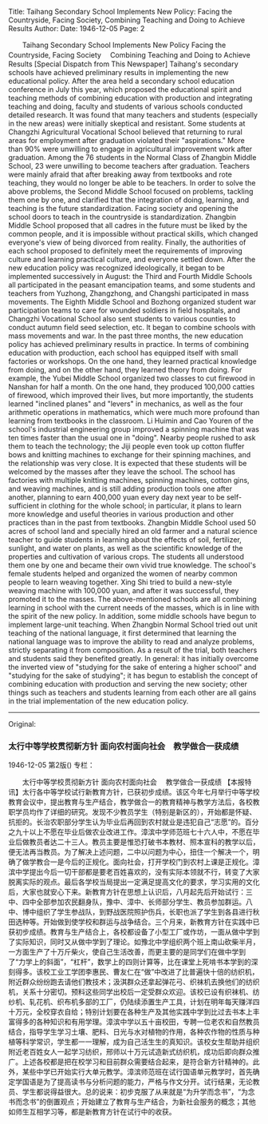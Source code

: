 Title: Taihang Secondary School Implements New Policy: Facing the Countryside, Facing Society, Combining Teaching and Doing to Achieve Results
Author:
Date: 1946-12-05
Page: 2

　　Taihang Secondary School Implements New Policy
    Facing the Countryside, Facing Society
  　Combining Teaching and Doing to Achieve Results
    [Special Dispatch from This Newspaper] Taihang's secondary schools have achieved preliminary results in implementing the new educational policy. After the area held a secondary school education conference in July this year, which proposed the educational spirit and teaching methods of combining education with production and integrating teaching and doing, faculty and students of various schools conducted detailed research. It was found that many teachers and students (especially in the new areas) were initially skeptical and resistant. Some students at Changzhi Agricultural Vocational School believed that returning to rural areas for employment after graduation violated their "aspirations." More than 90% were unwilling to engage in agricultural improvement work after graduation. Among the 76 students in the Normal Class of Zhangbin Middle School, 23 were unwilling to become teachers after graduation. Teachers were mainly afraid that after breaking away from textbooks and rote teaching, they would no longer be able to be teachers. In order to solve the above problems, the Second Middle School focused on problems, tackling them one by one, and clarified that the integration of doing, learning, and teaching is the future standardization. Facing society and opening the school doors to teach in the countryside is standardization. Zhangbin Middle School proposed that all cadres in the future must be liked by the common people, and it is impossible without practical skills, which changed everyone's view of being divorced from reality. Finally, the authorities of each school proposed to definitely meet the requirements of improving culture and learning practical culture, and everyone settled down. After the new education policy was recognized ideologically, it began to be implemented successively in August: the Third and Fourth Middle Schools all participated in the peasant emancipation teams, and some students and teachers from Yuzhong, Zhangzhong, and Changshi participated in mass movements. The Eighth Middle School and Bozhong organized student war participation teams to care for wounded soldiers in field hospitals, and Changzhi Vocational School also sent students to various counties to conduct autumn field seed selection, etc. It began to combine schools with mass movements and war. In the past three months, the new education policy has achieved preliminary results in practice. In terms of combining education with production, each school has equipped itself with small factories or workshops. On the one hand, they learned practical knowledge from doing, and on the other hand, they learned theory from doing. For example, the Yubei Middle School organized two classes to cut firewood in Nanshan for half a month. On the one hand, they produced 100,000 catties of firewood, which improved their lives, but more importantly, the students learned "inclined planes" and "levers" in mechanics, as well as the four arithmetic operations in mathematics, which were much more profound than learning from textbooks in the classroom. Li Huimin and Cao Youren of the school's industrial engineering group improved a spinning machine that was ten times faster than the usual one in "doing". Nearby people rushed to ask them to teach the technology; the Jiji people even took up cotton fluffer bows and knitting machines to exchange for their spinning machines, and the relationship was very close. It is expected that these students will be welcomed by the masses after they leave the school. The school has factories with multiple knitting machines, spinning machines, cotton gins, and weaving machines, and is still adding production tools one after another, planning to earn 400,000 yuan every day next year to be self-sufficient in clothing for the whole school; in particular, it plans to learn more knowledge and useful theories in various production and other practices than in the past from textbooks. Zhangbin Middle School used 50 acres of school land and specially hired an old farmer and a natural science teacher to guide students in learning about the effects of soil, fertilizer, sunlight, and water on plants, as well as the scientific knowledge of the properties and cultivation of various crops. The students all understood them one by one and became their own vivid true knowledge. The school's female students helped and organized the women of nearby common people to learn weaving together. Xing Shi tried to build a new-style weaving machine with 100,000 yuan, and after it was successful, they promoted it to the masses. The above-mentioned schools are all combining learning in school with the current needs of the masses, which is in line with the spirit of the new policy. In addition, some middle schools have begun to implement large-unit teaching. When Zhangbin Normal School tried out unit teaching of the national language, it first determined that learning the national language was to improve the ability to read and analyze problems, strictly separating it from composition. As a result of the trial, both teachers and students said they benefited greatly. In general: it has initially overcome the inverted view of "studying for the sake of entering a higher school" and "studying for the sake of studying"; it has begun to establish the concept of combining education with production and serving the new society; other things such as teachers and students learning from each other are all gains in the trial implementation of the new education policy.



<hr /> 

Original: 


### 太行中等学校贯彻新方针  面向农村面向社会　教学做合一获成绩

1946-12-05
第2版()
专栏：

　　太行中等学校贯彻新方针
    面向农村面向社会
  　教学做合一获成绩
    【本报特讯】太行各中等学校试行新教育方针，已获初步成绩。该区今年七月举行中等学校教育会议中，提出教育与生产结合，教学做合一的教育精神与教学方法后，各校教职学员均作了详细的研究。发现不少教员学生（特别是新区的），开始都是怀疑、抗拒的。长治农职部分学生认为毕业后再回到农村就业是违犯自己“志愿”的。百分之九十以上不愿在毕业后做农业改进工作。漳滨中学师范班七十六人中，不愿在毕业后做教员者达二十三人。教员主要是惟恐打破书本教材、照本宣科的教学以后，便无法再当教员。为了解决上述问题，二中以问题为中心，扭住一个解决一个，明确了做学教合一是今后的正规化。面向社会，打开学校门到农村上课是正规化。漳滨中学提出今后一切干部都是要老百姓喜欢的，没有实际本领就不行，转变了大家脱离实际的观点。最后各学校当局提出一定满足提高文化的要求，学习实用的文化后，大家也就安心下来。新教育方针在思想上认识后，八月起先后开始试行：三中、四中全部参加农民翻身队，豫中、漳中、长师部分学生、教员参加群运。八中、博中组织了学生参战队，到野战医院照护伤兵，长职也派了学生到各县进行秋田选种等。开始做到使学校和群运与战争结合。三个月来，新教育方针在实践中已获初步成绩。教育与生产结合上，各校都设备了小型工厂或作坊，一面从做中学到了实际知识，同时又从做中学到了理论。如豫北中学组织两个班上南山砍柴半月，一方面生产了十万斤柴火，使自己生活改善，而更主要的是同学们在做中学到了“力学上的斜面”，“杠杆”，数学上的四则计算等，比在课堂上死啃书本学到的深刻得多。该校工业工学团李惠民、曹友仁在“做”中改进了比普遍快十倍的纺织机，附近群众纷纷跑去请他们教技术；汲淇群众还拿起弹花弓、织袜机去换他们的纺织机，关系十分密切。预料这些同学出校后一定受群众欢迎。该校已设有织袜机、纺纱机、轧花机、织布机多部的工厂，仍陆续添置生产工具，计划在明年每天赚洋四十万元，全校穿衣自给；特别计划要在各种生产及其他实践中学到比过去书本上丰富得多的各种知识和有用学理。漳滨中学以五十亩校田，专聘一位老农和自然教员结合，指导学生学习土壤、肥料、日光与水对植物的作用，各种农作物的性质与种植等科学常识，学生都一一理解，成为自己活生生的真知识。该校女生帮助并组织附近老百姓女人一起学习纺织，邢师以十万元试造新式纺织机，成功后即向群众推广。上述各校都是把在校学习和目前群众需要结合起来，是符合新方针精神的。此外，某些中学已开始实行大单元教学。漳滨师范班在试行国语单元教学时，首先确定学国语是为了提高读书与分析问题的能力，严格与作文分开。试行结果，无论教员、学生都说得益很大。总的说来：初步克服了从来就是“为升学而念书”，“为念书而念书”的倒置观点；开始建立了教育与生产结合，为新社会服务的概念；其他如师生互相学习等，都是新教育方针在试行中的收获。
